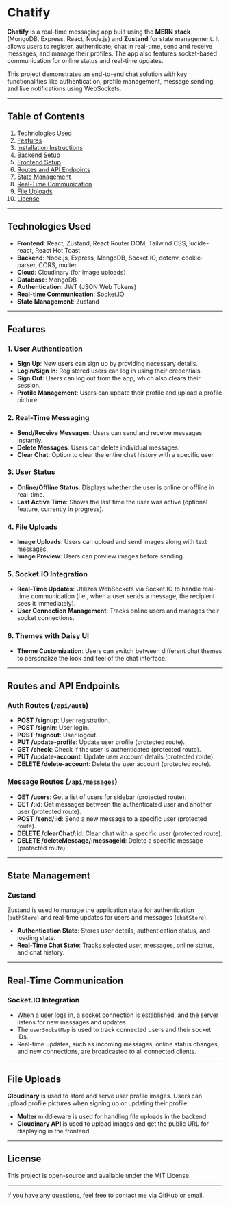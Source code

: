 
# Chatify

**Chatify** is a real-time messaging app built using the **MERN stack** (MongoDB, Express, React, Node.js) and **Zustand** for state management. It allows users to register, authenticate, chat in real-time, send and receive messages, and manage their profiles. The app also features socket-based communication for online status and real-time updates. 

This project demonstrates an end-to-end chat solution with key functionalities like authentication, profile management, message sending, and live notifications using WebSockets.

---

## Table of Contents

1. [Technologies Used](#technologies-used)
2. [Features](#features)
3. [Installation Instructions](#installation-instructions)
4. [Backend Setup](#backend-setup)
5. [Frontend Setup](#frontend-setup)
6. [Routes and API Endpoints](#routes-and-api-endpoints)
7. [State Management](#state-management)
8. [Real-Time Communication](#real-time-communication)
9. [File Uploads](#file-uploads)
10. [License](#license)

---

## Technologies Used

- **Frontend**: React, Zustand, React Router DOM, Tailwind CSS, lucide-react, React Hot Toast
- **Backend**: Node.js, Express, MongoDB, Socket.IO, dotenv, cookie-parser, CORS, multer
- **Cloud**: Cloudinary (for image uploads)
- **Database**: MongoDB
- **Authentication**: JWT (JSON Web Tokens)
- **Real-time Communication**: Socket.IO
- **State Management**: Zustand

---

## Features

### 1. **User Authentication**
   - **Sign Up**: New users can sign up by providing necessary details.
   - **Login/Sign In**: Registered users can log in using their credentials.
   - **Sign Out**: Users can log out from the app, which also clears their session.
   - **Profile Management**: Users can update their profile and upload a profile picture.

### 2. **Real-Time Messaging**
   - **Send/Receive Messages**: Users can send and receive messages instantly.
   - **Delete Messages**: Users can delete individual messages.
   - **Clear Chat**: Option to clear the entire chat history with a specific user.

### 3. **User Status**
   - **Online/Offline Status**: Displays whether the user is online or offline in real-time.
   - **Last Active Time**: Shows the last time the user was active (optional feature, currently in progress).

### 4. **File Uploads**
   - **Image Uploads**: Users can upload and send images along with text messages.
   - **Image Preview**: Users can preview images before sending.

### 5. **Socket.IO Integration**
   - **Real-Time Updates**: Utilizes WebSockets via Socket.IO to handle real-time communication (i.e., when a user sends a message, the recipient sees it immediately).
   - **User Connection Management**: Tracks online users and manages their socket connections.

### 6.  **Themes with Daisy UI**
   - **Theme Customization**: Users can switch between different chat themes to personalize the look and feel of the chat interface.
---

## Routes and API Endpoints

### **Auth Routes** (`/api/auth`)

- **POST /signup**: User registration.
- **POST /signin**: User login.
- **POST /signout**: User logout.
- **PUT /update-profile**: Update user profile (protected route).
- **GET /check**: Check if the user is authenticated (protected route).
- **PUT /update-account**: Update user account details (protected route).
- **DELETE /delete-account**: Delete the user account (protected route).

### **Message Routes** (`/api/messages`)

- **GET /users**: Get a list of users for sidebar (protected route).
- **GET /:id**: Get messages between the authenticated user and another user (protected route).
- **POST /send/:id**: Send a new message to a specific user (protected route).
- **DELETE /clearChat/:id**: Clear chat with a specific user (protected route).
- **DELETE /deleteMessage/:messageId**: Delete a specific message (protected route).

---

## State Management

### Zustand
Zustand is used to manage the application state for authentication (`authStore`) and real-time updates for users and messages (`chatStore`). 

- **Authentication State**: Stores user details, authentication status, and loading state.
- **Real-Time Chat State**: Tracks selected user, messages, online status, and chat history.

---

## Real-Time Communication

### Socket.IO Integration
- When a user logs in, a socket connection is established, and the server listens for new messages and updates.
- The `userSocketMap` is used to track connected users and their socket IDs.
- Real-time updates, such as incoming messages, online status changes, and new connections, are broadcasted to all connected clients.

---

## File Uploads

**Cloudinary** is used to store and serve user profile images. Users can upload profile pictures when signing up or updating their profile.

- **Multer** middleware is used for handling file uploads in the backend.
- **Cloudinary API** is used to upload images and get the public URL for displaying in the frontend.

---

## License

This project is open-source and available under the MIT License.

---

If you have any questions, feel free to contact me via GitHub or email.

